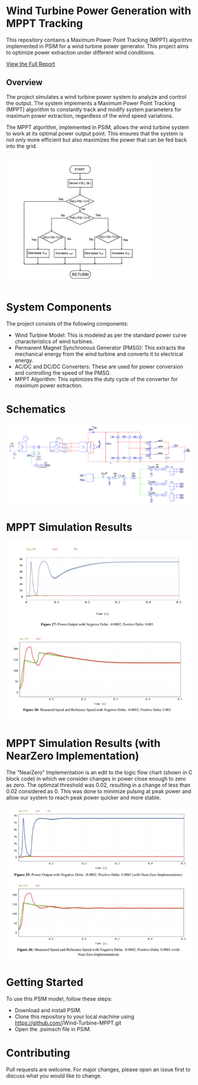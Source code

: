 # Wind Turbine Power Generation with MPPT Tracking

This repository contains a Maximum Power Point Tracking (MPPT) algorithm implemented in PSIM for a wind turbine power generator. This project aims to optimize power extraction under different wind conditions.

[View the Full Report](Summary.pdf)

## Overview

The project simulates a wind turbine power system to analyze and control the output. The system implements a Maximum Power Point Tracking (MPPT) algorithm to constantly track and modify system parameters for maximum power extraction, regardless of the wind speed variations.

The MPPT algorithm, implemented in PSIM, allows the wind turbine system to work at its optimal power output point. This ensures that the system is not only more efficient but also maximizes the power that can be fed back into the grid.

![Diagram](logic.png)


# System Components

The project consists of the following components:

- Wind Turbine Model: This is modeled as per the standard power curve characteristics of wind turbines.
- Permanent Magnet Synchronous Generator (PMSG): This extracts the mechanical energy from the wind turbine and converts it to electrical energy.
- AC/DC and DC/DC Converters: These are used for power conversion and controlling the speed of the PMSG.
- MPPT Algorithm: This optimizes the duty cycle of the converter for maximum power extraction.


#  Schematics
![Diagram](Schematics.png)


# MPPT Simulation Results
![Diagram](Simulation-MPPT.png)


# MPPT Simulation Results (with NearZero Implementation)

The "NearZero" Implementation is an edit to the logic flow chart (shown in C block code) in which we consider changes in power close enough to zero as zero. The optimzal threshold was 0.02, resulting in a change of less than 0.02 considered as 0. This was done to minimize pulsing at peak power and allow our system to reach peak power quicker and more stable.

![Diagram](Simulation-MPPT-NearZero-Algorithm.png)


# Getting Started
To use this PSIM model, follow these steps:

- Download and install PSIM.
- Clone this repository to your local machine using https://github.com/<YourGithubUsername>/Wind-Turbine-MPPT.git
- Open the .psimsch file in PSIM.


# Contributing

Pull requests are welcome. For major changes, please open an issue first to discuss what you would like to change.
